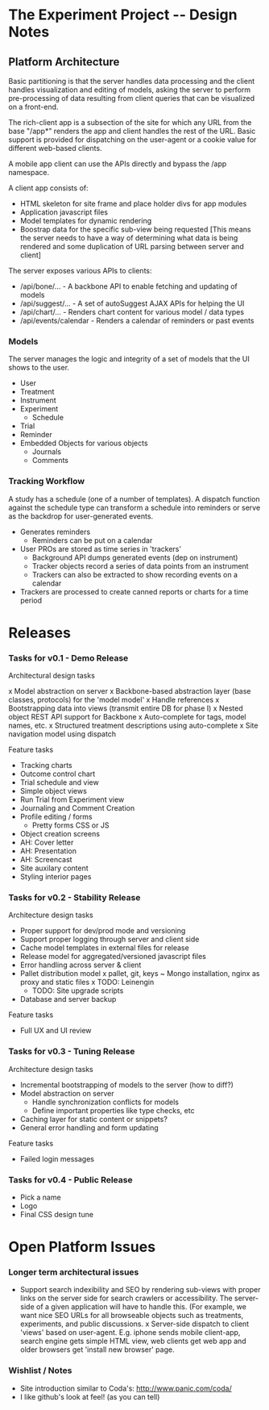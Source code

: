 # The Experiment Project -- Design Notes

## Platform Architecture

Basic partitioning is that the server handles data processing and the
client handles visualization and editing of models, asking the server
to perform pre-processing of data resulting from client queries that
can be visualized on a front-end.

The rich-client app is a subsection of the site for which any URL from
the base "/app*" renders the app and client handles the rest of the
URL.  Basic support is provided for dispatching on the user-agent or a
cookie value for different web-based clients.

A mobile app client can use the APIs directly and bypass the /app
namespace.

A client app consists of:
   - HTML skeleton for site frame and place holder divs for app modules
   - Application javascript files
   - Model templates for dynamic rendering
   - Boostrap data for the specific sub-view being requested [This means the server needs to have a way of determining what data is being rendered and some duplication of URL parsing between server and client]

The server exposes various APIs to clients:
   - /api/bone/...  - A backbone API to enable fetching and updating of models
   - /api/suggest/... - A set of autoSuggest AJAX APIs for helping the UI
   - /api/chart/... - Renders chart content for various model / data types
   - /api/events/calendar - Renders a calendar of reminders or past events

### Models

The server manages the logic and integrity of a set of models that the
UI shows to the user.  
   - User
   - Treatment
   - Instrument
   - Experiment
      - Schedule
   - Trial
   - Reminder
   - Embedded Objects for various objects
      - Journals
      - Comments

### Tracking Workflow

A study has a schedule (one of a number of templates). A dispatch
function against the schedule type can transform a schedule into
reminders or serve as the backdrop for user-generated events.
   - Generates reminders
       - Reminders can be put on a calendar
   - User PROs are stored as time series in 'trackers'
       - Background API dumps generated events (dep on instrument)
       - Tracker objects record a series of data points from an instrument
       - Trackers can also be extracted to show recording events on a calendar
   - Trackers are processed to create canned reports or charts for a time period

     
# Releases

### Tasks for v0.1 - Demo Release

Architectural design tasks

   x Model abstraction on server
     x Backbone-based abstraction layer (base classes, protocols) for the 'model model'
     x Handle references
     x Bootstrapping data into views (transmit entire DB for phase I)
     x Nested object REST API support for Backbone
   x Auto-complete for tags, model names, etc.
   x Structured treatment descriptions using auto-complete
   x Site navigation model using dispatch

Feature tasks
   
   - Tracking charts
   - Outcome control chart
   - Trial schedule and view
   - Simple object views
   - Run Trial from Experiment view
   - Journaling and Comment Creation
   - Profile editing / forms
     - Pretty forms CSS or JS
   - Object creation screens
   - AH: Cover letter
   - AH: Presentation
   - AH: Screencast
   - Site auxilary content
   - Styling interior pages


### Tasks for v0.2 - Stability Release

Architecture design tasks

   - Proper support for dev/prod mode and versioning
   - Support proper logging through server and client side
   - Cache model templates in external files for release
   - Release model for aggregated/versioned javascript files
   - Error handling across server & client
   - Pallet distribution model
      x pallet, git, keys
      ~ Mongo installation, nginx as proxy and static files
      x TODO: Leinengin
      - TODO: Site upgrade scripts
   - Database and server backup

Feature tasks

   - Full UX and UI review   

### Tasks for v0.3 - Tuning Release

Architecture design tasks

   - Incremental bootstrapping of models to the server (how to diff?)
   - Model abstraction on server
      - Handle synchronization conflicts for models
      - Define important properties like type checks, etc
   - Caching layer for static content or snippets?
   - General error handling and form updating

Feature tasks

   - Failed login messages

### Tasks for v0.4 - Public Release

   - Pick a name
   - Logo
   - Final CSS design tune

# Open Platform Issues

### Longer term architectural issues

   - Support search indexibility and SEO by rendering sub-views with
     proper links on the server side for search crawlers or
     accessibility.  The server-side of a given application will have
     to handle this.  (For example, we want nice SEO URLs for all
     browseable objects such as treatments, experiments, and public
     discussions.
   x Server-side dispatch to client 'views' based on user-agent.  E.g. iphone
     sends mobile client-app, search engine gets simple HTML view, web clients
     get web app and older browsers get 'install new browser' page.
     
### Wishlist / Notes

   - Site introduction similar to Coda's: http://www.panic.com/coda/
   - I like github's look at feel!  (as you can tell)
